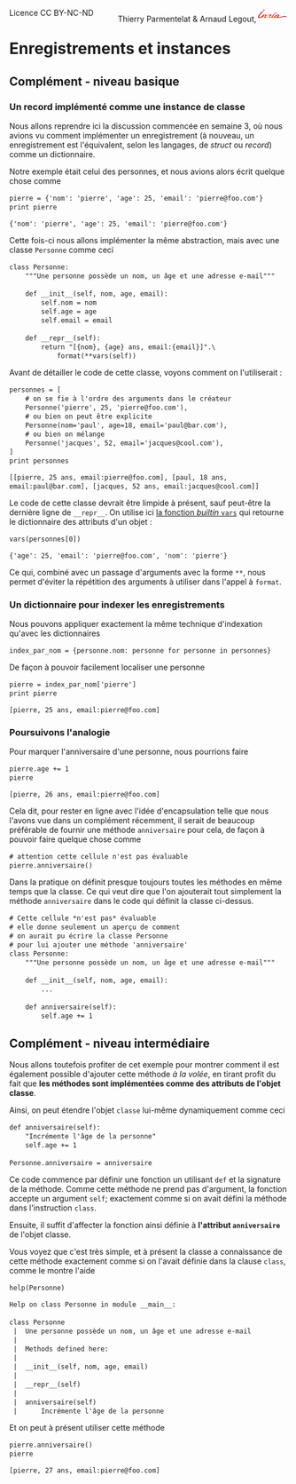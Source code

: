 
<span style="float:left;">Licence CC BY-NC-ND</span><span style="float:right;">Thierry Parmentelat &amp; Arnaud Legout,<img src="../../media/inria-25.png" style="display:inline"></span><br/>

# Enregistrements et instances

## Complément - niveau basique

### Un record implémenté comme une instance de classe

Nous allons reprendre ici la discussion commencée en semaine 3, où nous avions vu comment implémenter un enregistrement (à nouveau, un enregistrement est l'équivalent, selon les langages, de *struct* ou *record*) comme un dictionnaire.

Notre exemple était celui des personnes, et nous avions alors écrit quelque chose comme


```
pierre = {'nom': 'pierre', 'age': 25, 'email': 'pierre@foo.com'}
print pierre
```

    {'nom': 'pierre', 'age': 25, 'email': 'pierre@foo.com'}


Cette fois-ci nous allons implémenter la même abstraction, mais avec une classe `Personne` comme ceci


```
class Personne:
    """Une personne possède un nom, un âge et une adresse e-mail"""

    def __init__(self, nom, age, email):
        self.nom = nom
        self.age = age
        self.email = email

    def __repr__(self):
        return "[{nom}, {age} ans, email:{email}]".\
            format(**vars(self))
```

Avant de détailler le code de cette classe, voyons comment on l'utiliserait :


```
personnes = [
    # on se fie à l'ordre des arguments dans le créateur
    Personne('pierre', 25, 'pierre@foo.com'),
    # ou bien on peut être explicite
    Personne(nom='paul', age=18, email='paul@bar.com'),
    # ou bien on mélange
    Personne('jacques', 52, email='jacques@cool.com'),
]
print personnes
```

    [[pierre, 25 ans, email:pierre@foo.com], [paul, 18 ans, email:paul@bar.com], [jacques, 52 ans, email:jacques@cool.com]]


Le code de cette classe devrait être limpide à présent, sauf peut-être la dernière ligne de `__repr__`. On utilise ici [la fonction *builtin* `vars`](https://docs.python.org/2/library/functions.html#vars) qui retourne le dictionnaire des attributs d'un objet :


```
vars(personnes[0])
```




    {'age': 25, 'email': 'pierre@foo.com', 'nom': 'pierre'}



Ce qui, combiné avec un passage d'arguments avec la forme `**`, nous permet d'éviter la répétition des arguments à utiliser dans l'appel à `format`.

### Un dictionnaire pour indexer les enregistrements

Nous pouvons appliquer exactement la même technique d'indexation qu'avec les dictionnaires


```
index_par_nom = {personne.nom: personne for personne in personnes}
```

De façon à pouvoir facilement localiser une personne


```
pierre = index_par_nom['pierre']
print pierre
```

    [pierre, 25 ans, email:pierre@foo.com]


### Poursuivons l'analogie

Pour marquer l'anniversaire d'une personne, nous pourrions faire


```
pierre.age += 1
pierre
```




    [pierre, 26 ans, email:pierre@foo.com]



Cela dit, pour rester en ligne avec l'idée d'encapsulation telle que nous l'avons vue dans un complément récemment, il serait de beaucoup préférable de fournir une méthode `anniversaire` pour cela, de façon à pouvoir faire quelque chose comme

    # attention cette cellule n'est pas évaluable
    pierre.anniversaire()

Dans la pratique on définit presque toujours toutes les méthodes en même temps que la classe. Ce qui veut dire que l'on ajouterait tout simplement la méthode `anniversaire` dans le code qui définit la classe ci-dessus.

    # Cette cellule *n'est pas* évaluable
    # elle donne seulement un aperçu de comment
    # on aurait pu écrire la classe Personne
    # pour lui ajouter une méthode 'anniversaire'
    class Personne:
        """Une personne possède un nom, un âge et une adresse e-mail"""

        def __init__(self, nom, age, email):
            ...

        def anniversaire(self):
            self.age += 1

## Complément - niveau intermédiaire

Nous allons toutefois profiter de cet exemple pour montrer comment il est également possible d'ajouter cette méthode *à la volée*, en tirant profit du fait que **les méthodes sont implémentées comme des attributs de l'objet classe**.

Ainsi, on peut étendre l'objet `classe` lui-même dynamiquement comme ceci


```
def anniversaire(self):
    "Incrémente l'âge de la personne"
    self.age += 1

Personne.anniversaire = anniversaire
```

Ce code commence par définir une fonction un utilisant `def` et la signature de la méthode. Comme cette méthode ne prend pas d'argument, la fonction accepte un argument `self`; exactement comme si on avait défini la méthode dans l'instruction `class`.

Ensuite, il suffit d'affecter la fonction ainsi définie à **l'attribut `anniversaire`** de l'objet classe.

Vous voyez que c'est très simple, et à présent la classe a connaissance de cette méthode exactement comme si on l'avait définie dans la clause `class`, comme le montre l'aide


```
help(Personne)
```

    Help on class Personne in module __main__:

    class Personne
     |  Une personne possède un nom, un âge et une adresse e-mail
     |
     |  Methods defined here:
     |
     |  __init__(self, nom, age, email)
     |
     |  __repr__(self)
     |
     |  anniversaire(self)
     |      Incrémente l'âge de la personne



Et on peut à présent utiliser cette méthode


```
pierre.anniversaire()
pierre
```




    [pierre, 27 ans, email:pierre@foo.com]


